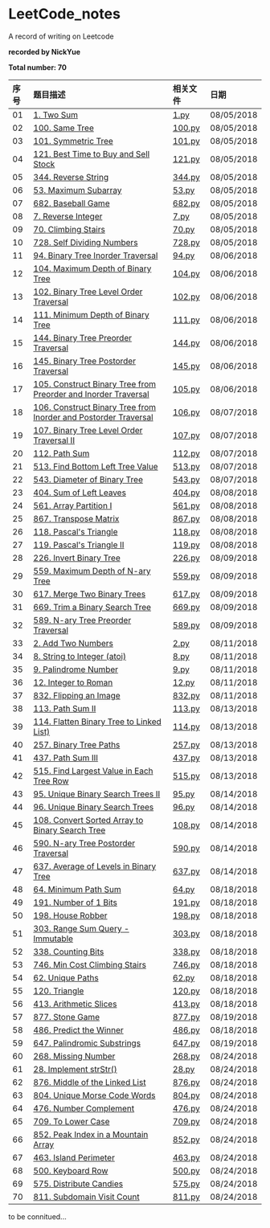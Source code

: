 # LeetCode_notes
A record of writing on Leetcode

**recorded by NickYue**

**Total number: 70**

|序号|题目描述|相关文件|日期|
|:---|:---|:---|:---|
|01|[1. Two Sum](https://leetcode-cn.com/problems/two-sum/description/)|[1.py](https://github.com/BigbyNick/LeetCode_notes/blob/master/1.py)|08/05/2018|
|02|[100. Same Tree](https://leetcode-cn.com/problems/same-tree/description/)|[100.py](https://github.com/BigbyNick/LeetCode_notes/blob/master/100.py)|08/05/2018|
|03|[101. Symmetric Tree](https://leetcode-cn.com/problems/symmetric-tree/description/)|[101.py](https://github.com/BigbyNick/LeetCode_notes/blob/master/101.py)|08/05/2018|
|04|[121. Best Time to Buy and Sell Stock](https://leetcode-cn.com/problems/best-time-to-buy-and-sell-stock/description/)|[121.py](https://github.com/BigbyNick/LeetCode_notes/blob/master/121.py)|08/05/2018|
|05|[344. Reverse String](https://leetcode-cn.com/problems/reverse-string/description/)|[344.py](https://github.com/BigbyNick/LeetCode_notes/blob/master/344.py)|08/05/2018|
|06|[53. Maximum Subarray](https://leetcode-cn.com/problems/maximum-subarray/description/)|[53.py](https://github.com/BigbyNick/LeetCode_notes/blob/master/53.py)|08/05/2018|
|07|[682. Baseball Game](https://leetcode-cn.com/problems/baseball-game/description/)|[682.py](https://github.com/BigbyNick/LeetCode_notes/blob/master/682.py)|08/05/2018|
|08|[7. Reverse Integer](https://leetcode-cn.com/problems/reverse-integer/description/)|[7.py](https://github.com/BigbyNick/LeetCode_notes/blob/master/7.py)|08/05/2018|
|09|[70. Climbing Stairs](https://leetcode-cn.com/problems/climbing-stairs/description/)|[70.py](https://github.com/BigbyNick/LeetCode_notes/blob/master/70.py)|08/05/2018|
|10|[728. Self Dividing Numbers](https://leetcode-cn.com/problems/self-dividing-numbers/description/)|[728.py](https://github.com/BigbyNick/LeetCode_notes/blob/master/728.py)|08/05/2018|
|11|[94. Binary Tree Inorder Traversal](https://leetcode-cn.com/problems/binary-tree-inorder-traversal/description/)|[94.py](https://github.com/BigbyNick/LeetCode_notes/blob/master/94.py)|08/06/2018|
|12|[104. Maximum Depth of Binary Tree](https://leetcode-cn.com/problems/maximum-depth-of-binary-tree/description/)|[104.py](https://github.com/BigbyNick/LeetCode_notes/blob/master/104.py)|08/06/2018|
|13|[102. Binary Tree Level Order Traversal](https://leetcode-cn.com/problems/binary-tree-level-order-traversal/description/)|[102.py](https://github.com/BigbyNick/LeetCode_notes/blob/master/102.py)|08/06/2018|
|14|[111. Minimum Depth of Binary Tree](https://leetcode-cn.com/problems/minimum-depth-of-binary-tree/description/)|[111.py](https://github.com/BigbyNick/LeetCode_notes/blob/master/111.py)|08/06/2018|
|15|[144. Binary Tree Preorder Traversal](https://leetcode-cn.com/problems/binary-tree-preorder-traversal/description/)|[144.py](https://github.com/BigbyNick/LeetCode_notes/blob/master/144.py)|08/06/2018|
|16|[145. Binary Tree Postorder Traversal](https://leetcode-cn.com/problems/binary-tree-postorder-traversal/description/)|[145.py](https://github.com/BigbyNick/LeetCode_notes/blob/master/145.py)|08/06/2018|
|17|[105. Construct Binary Tree from Preorder and Inorder Traversal](https://leetcode-cn.com/problems/construct-binary-tree-from-preorder-and-inorder-traversal/description/)|[105.py](https://github.com/BigbyNick/LeetCode_notes/blob/master/105.py)|08/06/2018|
|18|[106. Construct Binary Tree from Inorder and Postorder Traversal](https://leetcode-cn.com/problems/construct-binary-tree-from-inorder-and-postorder-traversal/description/)|[106.py](https://github.com/BigbyNick/LeetCode_notes/blob/master/106.py)|08/07/2018|
|19|[107. Binary Tree Level Order Traversal II](https://leetcode-cn.com/problems/binary-tree-level-order-traversal-ii/description/)|[107.py](https://github.com/BigbyNick/LeetCode_notes/blob/master/107.py)|08/07/2018|
|20|[112. Path Sum](https://leetcode-cn.com/problems/path-sum/description/)|[112.py](https://github.com/BigbyNick/LeetCode_notes/blob/master/112.py)|08/07/2018|
|21|[513. Find Bottom Left Tree Value](https://leetcode-cn.com/problems/find-bottom-left-tree-value/description/)|[513.py](https://github.com/BigbyNick/LeetCode_notes/blob/master/513.py)|08/07/2018|
|22|[543. Diameter of Binary Tree](https://leetcode-cn.com/problems/diameter-of-binary-tree/description/)|[543.py](https://github.com/BigbyNick/LeetCode_notes/blob/master/543.py)|08/07/2018|
|23|[404. Sum of Left Leaves](https://leetcode-cn.com/problems/sum-of-left-leaves/description/)|[404.py](https://github.com/BigbyNick/LeetCode_notes/blob/master/404.py)|08/08/2018|
|24|[561. Array Partition I](https://leetcode-cn.com/problems/array-partition-i/description/)|[561.py](https://github.com/BigbyNick/LeetCode_notes/blob/master/561.py)|08/08/2018|
|25|[867. Transpose Matrix](https://leetcode-cn.com/problems/transpose-matrix/description/)|[867.py](https://github.com/BigbyNick/LeetCode_notes/blob/master/867.py)|08/08/2018|
|26|[118. Pascal's Triangle](https://leetcode-cn.com/problems/pascals-triangle/description/)|[118.py](https://github.com/BigbyNick/LeetCode_notes/blob/master/118.py)|08/08/2018|
|27|[119. Pascal's Triangle II](https://leetcode-cn.com/problems/pascals-triangle-ii/description/)|[119.py](https://github.com/BigbyNick/LeetCode_notes/blob/master/119.py)|08/08/2018|
|28|[226. Invert Binary Tree](https://leetcode-cn.com/problems/invert-binary-tree/description/)|[226.py](https://github.com/BigbyNick/LeetCode_notes/blob/master/226.py)|08/09/2018|
|29|[559. Maximum Depth of N-ary Tree](https://leetcode-cn.com/problems/maximum-depth-of-n-ary-tree/description/)|[559.py](https://github.com/BigbyNick/LeetCode_notes/blob/master/559.py)|08/09/2018|
|30|[617. Merge Two Binary Trees](https://leetcode-cn.com/problems/merge-two-binary-trees/description/)|[617.py](https://github.com/BigbyNick/LeetCode_notes/blob/master/617.py)|08/09/2018|
|31|[669. Trim a Binary Search Tree](https://leetcode-cn.com/problems/trim-a-binary-search-tree/description/)|[669.py](https://github.com/BigbyNick/LeetCode_notes/blob/master/669.py)|08/09/2018|
|32|[589. N-ary Tree Preorder Traversal](https://leetcode-cn.com/problems/n-ary-tree-preorder-traversal/description/)|[589.py](https://github.com/BigbyNick/LeetCode_notes/blob/master/589.py)|08/09/2018|
|33|[2. Add Two Numbers](https://leetcode-cn.com/problems/add-two-numbers/description/)|[2.py](https://github.com/BigbyNick/LeetCode_notes/blob/master/2.py)|08/11/2018|
|34|[8. String to Integer (atoi)](https://leetcode-cn.com/problems/string-to-integer-atoi/description/)|[8.py](https://github.com/BigbyNick/LeetCode_notes/blob/master/8.py)|08/11/2018|
|35|[9. Palindrome Number](https://leetcode-cn.com/problems/palindrome-number/description/)|[9.py](https://github.com/BigbyNick/LeetCode_notes/blob/master/9.py)|08/11/2018|
|36|[12. Integer to Roman](https://leetcode-cn.com/problems/integer-to-roman/description/)|[12.py](https://github.com/BigbyNick/LeetCode_notes/blob/master/12.py)|08/11/2018|
|37|[832. Flipping an Image](https://leetcode-cn.com/problems/flipping-an-image/description/)|[832.py](https://github.com/BigbyNick/LeetCode_notes/blob/master/832.py)|08/11/2018|
|38|[113. Path Sum II](https://leetcode-cn.com/problems/path-sum-ii/description/)|[113.py](https://github.com/BigbyNick/LeetCode_notes/blob/master/113.py)|08/13/2018|
|39|[114. Flatten Binary Tree to Linked List)](https://leetcode-cn.com/problems/flatten-binary-tree-to-linked-list/description/)|[114.py](https://github.com/BigbyNick/LeetCode_notes/blob/master/114.py)|08/13/2018|
|40|[257. Binary Tree Paths](https://leetcode-cn.com/problems/binary-tree-paths/description/)|[257.py](https://github.com/BigbyNick/LeetCode_notes/blob/master/257.py)|08/13/2018|
|41|[437. Path Sum III](https://leetcode-cn.com/problems/path-sum-iii/description/)|[437.py](https://github.com/BigbyNick/LeetCode_notes/blob/master/437.py)|08/13/2018|
|42|[515. Find Largest Value in Each Tree Row](https://leetcode-cn.com/problems/find-largest-value-in-each-tree-row/description/)|[515.py](https://github.com/BigbyNick/LeetCode_notes/blob/master/515.py)|08/13/2018|
|43|[95. Unique Binary Search Trees II](https://leetcode-cn.com/problems/unique-binary-search-trees-ii/description/)|[95.py](https://github.com/BigbyNick/LeetCode_notes/blob/master/95.py)|08/14/2018|
|44|[96. Unique Binary Search Trees](https://leetcode-cn.com/problems/unique-binary-search-trees/description/)|[96.py](https://github.com/BigbyNick/LeetCode_notes/blob/master/96.py)|08/14/2018|
|45|[108. Convert Sorted Array to Binary Search Tree](https://leetcode-cn.com/problems/convert-sorted-array-to-binary-search-tree/description/)|[108.py](https://github.com/BigbyNick/LeetCode_notes/blob/master/108.py)|08/14/2018|
|46|[590. N-ary Tree Postorder Traversal](https://leetcode-cn.com/problems/n-ary-tree-postorder-traversal/description/)|[590.py](https://github.com/BigbyNick/LeetCode_notes/blob/master/590.py)|08/14/2018|
|47|[637. Average of Levels in Binary Tree](https://leetcode-cn.com/problems/average-of-levels-in-binary-tree/description/)|[637.py](https://github.com/BigbyNick/LeetCode_notes/blob/master/637.py)|08/14/2018|
|48|[64. Minimum Path Sum](https://leetcode-cn.com/problems/minimum-path-sum/description/)|[64.py](https://github.com/BigbyNick/LeetCode_notes/blob/master/64.py)|08/18/2018|
|49|[191. Number of 1 Bits](https://leetcode-cn.com/problems/number-of-1-bits/description/)|[191.py](https://github.com/BigbyNick/LeetCode_notes/blob/master/191.py)|08/18/2018|
|50|[198. House Robber](https://leetcode-cn.com/problems/house-robber/description/)|[198.py](https://github.com/BigbyNick/LeetCode_notes/blob/master/198.py)|08/18/2018|
|51|[303. Range Sum Query - Immutable](https://leetcode-cn.com/problems/range-sum-query-immutable/description/)|[303.py](https://github.com/BigbyNick/LeetCode_notes/blob/master/303.py)|08/18/2018|
|52|[338. Counting Bits](https://leetcode-cn.com/problems/counting-bits/description/)|[338.py](https://github.com/BigbyNick/LeetCode_notes/blob/master/338.py)|08/18/2018|
|53|[746. Min Cost Climbing Stairs](https://leetcode-cn.com/problems/min-cost-climbing-stairs/description/)|[746.py](https://github.com/BigbyNick/LeetCode_notes/blob/master/746.py)|08/18/2018|
|54|[62. Unique Paths](https://leetcode-cn.com/problems/unique-paths/description/)|[62.py](https://github.com/BigbyNick/LeetCode_notes/blob/master/62.py)|08/18/2018|
|55|[120. Triangle](https://leetcode-cn.com/problems/triangle/description/)|[120.py](https://github.com/BigbyNick/LeetCode_notes/blob/master/120.py)|08/18/2018|
|56|[413. Arithmetic Slices](https://leetcode-cn.com/problems/arithmetic-slices/description/)|[413.py](https://github.com/BigbyNick/LeetCode_notes/blob/master/413.py)|08/18/2018|
|57|[877. Stone Game](https://leetcode-cn.com/problems/stone-game/description/)|[877.py](https://github.com/BigbyNick/LeetCode_notes/blob/master/877.py)|08/19/2018|
|58|[486. Predict the Winner](https://leetcode-cn.com/problems/predict-the-winner/description/)|[486.py](https://github.com/BigbyNick/LeetCode_notes/blob/master/486.py)|08/18/2018|
|59|[647. Palindromic Substrings](https://leetcode-cn.com/problems/palindromic-substrings/description/)|[647.py](https://github.com/BigbyNick/LeetCode_notes/blob/master/647.py)|08/19/2018|
|60|[268. Missing Number](https://leetcode-cn.com/problems/missing-number/description/)|[268.py](https://github.com/BigbyNick/LeetCode_notes/blob/master/268.py)|08/24/2018|
|61|[28. Implement strStr()](https://leetcode-cn.com/problems/implement-strstr/description/)|[28.py](https://github.com/BigbyNick/LeetCode_notes/blob/master/28.py)|08/24/2018|
|62|[876. Middle of the Linked List](https://leetcode-cn.com/problems/middle-of-the-linked-list/description/)|[876.py](https://github.com/BigbyNick/LeetCode_notes/blob/master/876.py)|08/24/2018|
|63|[804. Unique Morse Code Words](https://leetcode-cn.com/problems/unique-morse-code-words/description/)|[804.py](https://github.com/BigbyNick/LeetCode_notes/blob/master/804.py)|08/24/2018|
|64|[476. Number Complement](https://leetcode-cn.com/problems/number-complement/description/)|[476.py](https://github.com/BigbyNick/LeetCode_notes/blob/master/476.py)|08/24/2018|
|65|[709. To Lower Case](https://leetcode-cn.com/problems/to-lower-case/description/)|[709.py](https://github.com/BigbyNick/LeetCode_notes/blob/master/709.py)|08/24/2018|
|66|[852. Peak Index in a Mountain Array](https://leetcode-cn.com/problems/peak-index-in-a-mountain-array/description/)|[852.py](https://github.com/BigbyNick/LeetCode_notes/blob/master/852.py)|08/24/2018|
|67|[463. Island Perimeter](https://leetcode-cn.com/problems/island-perimeter/description/)|[463.py](https://github.com/BigbyNick/LeetCode_notes/blob/master/463.py)|08/24/2018|
|68|[500. Keyboard Row](https://leetcode-cn.com/problems/keyboard-row/description/)|[500.py](https://github.com/BigbyNick/LeetCode_notes/blob/master/500.py)|08/24/2018|
|69|[575. Distribute Candies](https://leetcode-cn.com/problems/distribute-candies/description/)|[575.py](https://github.com/BigbyNick/LeetCode_notes/blob/master/575.py)|08/24/2018|
|70|[811. Subdomain Visit Count](https://leetcode-cn.com/problems/subdomain-visit-count/description/)|[811.py](https://github.com/BigbyNick/LeetCode_notes/blob/master/811.py)|08/24/2018|

to be connitued...
